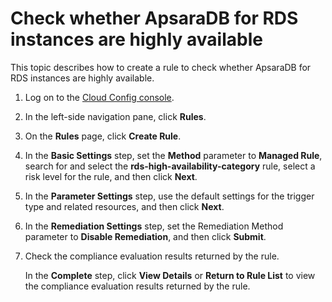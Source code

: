 # Check whether ApsaraDB for RDS instances are highly available

This topic describes how to create a rule to check whether ApsaraDB for RDS instances are highly available.

1.  Log on to the [Cloud Config console](https://config.console.aliyun.com).

2.  In the left-side navigation pane, click **Rules**.

3.  On the **Rules** page, click **Create Rule**.

4.  In the **Basic Settings** step, set the **Method** parameter to **Managed Rule**, search for and select the **rds-high-availability-category** rule, select a risk level for the rule, and then click **Next**.

5.  In the **Parameter Settings** step, use the default settings for the trigger type and related resources, and then click **Next**.

6.  In the **Remediation Settings** step, set the Remediation Method parameter to **Disable Remediation**, and then click **Submit**.

7.  Check the compliance evaluation results returned by the rule.

    In the **Complete** step, click **View Details** or **Return to Rule List** to view the compliance evaluation results returned by the rule.


